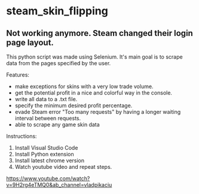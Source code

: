 # steam_skin_flipping
## Not working anymore. Steam changed their login page layout.
This python script was made using Selenium. It's main goal is to scrape data from the pages specified by the user.


Features: 
- make exceptions for skins with a very low trade volume.
- get the potential profit in a nice and colorful way in the console.
- write all data to a .txt file.
- specify the minimum desired profit percentage.
- evade Steam error "Too many requests" by having a longer waiting interval between requests.
- able to scrape any game skin data

Instructions:
1. Install Visual Studio Code
2. Install Python extension
3. Install latest chrome version
4. Watch youtube video and repeat steps.

https://www.youtube.com/watch?v=9H2rg4eTMQ0&ab_channel=vladpikaciu
